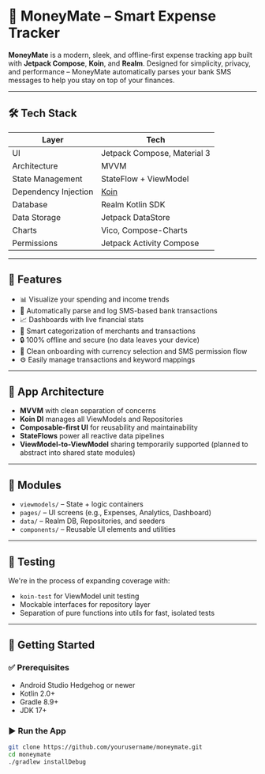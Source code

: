 # 💸 MoneyMate – Smart Expense Tracker

**MoneyMate** is a modern, sleek, and offline-first expense tracking app built with **Jetpack Compose**, **Koin**, and **Realm**. Designed for simplicity, privacy, and performance – MoneyMate automatically parses your bank SMS messages to help you stay on top of your finances.

---

## 🛠 Tech Stack

| Layer                | Tech                                                  |
|----------------------|-------------------------------------------------------|
| UI                   | Jetpack Compose, Material 3                           |
| Architecture         | MVVM                                                  |
| State Management     | StateFlow + ViewModel                                 |
| Dependency Injection | [Koin](https://insert-koin.io/)                       |
| Database             | Realm Kotlin SDK                                      |
| Data Storage         | Jetpack DataStore                                     |
| Charts               | Vico, Compose-Charts                                  |
| Permissions          | Jetpack Activity Compose                              |

---

## 📱 Features

- 📊 Visualize your spending and income trends
- 🧾 Automatically parse and log SMS-based bank transactions
- 📈 Dashboards with live financial stats
- 🧠 Smart categorization of merchants and transactions
- 🔒 100% offline and secure (no data leaves your device)
- 🎯 Clean onboarding with currency selection and SMS permission flow
- ⚙️ Easily manage transactions and keyword mappings

---

## 🧱 App Architecture

- **MVVM** with clean separation of concerns
- **Koin DI** manages all ViewModels and Repositories
- **Composable-first UI** for reusability and maintainability
- **StateFlows** power all reactive data pipelines
- **ViewModel-to-ViewModel** sharing temporarily supported (planned to abstract into shared state modules)

---

## 🧩 Modules

- `viewmodels/` – State + logic containers
- `pages/` – UI screens (e.g., Expenses, Analytics, Dashboard)
- `data/` – Realm DB, Repositories, and seeders
- `components/` – Reusable UI elements and utilities

---

## 🧪 Testing

We're in the process of expanding coverage with:
- `koin-test` for ViewModel unit testing
- Mockable interfaces for repository layer
- Separation of pure functions into utils for fast, isolated tests

---

## 🚀 Getting Started

### ✅ Prerequisites

- Android Studio Hedgehog or newer
- Kotlin 2.0+
- Gradle 8.9+
- JDK 17+

### ▶️ Run the App

```bash
git clone https://github.com/yourusername/moneymate.git
cd moneymate
./gradlew installDebug
